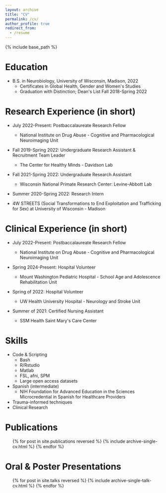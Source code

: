 ```yaml
---
layout: archive
title: "CV"
permalink: /cv/
author_profile: true
redirect_from:
  - /resume
---
```


{% include base_path %}

Education
======
* B.S. in Neurobiology, University of Wisconsin, Madison, 2022
  * Certificates in Global Health, Gender and Women's Studies
  * Graduation with Distinction; Dean's List Fall 2018-Spring 2022

Research Experience (in short)
======
* July 2022-Present: Postbaccalaureate Research Fellow
  * National Institute on Drug Abuse - Cognitive and Pharmacological Neuroimaging Unit

* Fall 2019-Spring 2022: Undergraduate Research Assistant & Recruitment Team Leader
  * The Center for Healthy Minds - Davidson Lab

* Fall 2021-Spring 2022: Undergraduate Research Assistant
  * Wisconsin National Primate Research Center: Levine-Abbott Lab

 * Summer 2020-Spring 2022: Research Intern
  * 4W STREETS (Social Transformations to End Exploitation and Trafficking for Sex) at University of Wisconsin - Madison


Clinical Experience (in short)
======
* July 2022-Present: Postbaccalaureate Research Fellow
  * National Institute on Drug Abuse - Cognitive and Pharmacological Neuroimaging Unit

* Spring 2024-Present: Hospital Volunteer
  * Mount Washington Pediatric Hospital - School Age and Adolescence Rehabilitation Unit

* Spring of 2022: Hospital Volunteer
  * UW Health University Hospital - Neurology and Stroke Unit
 
* Summer of 2021: Certified Nursing Assistant
  * SSM Health Saint Mary's Care Center 

Skills
======
* Code & Scripting
  * Bash
  * R/Rstudio
  * Matlab
  * FSL, afni, SPM
  * Large open access datasets
* Spanish (intermediate)
  * NIH Foundation for Advanced Education in the Sciences Microcredential in Spanish for Healthcare Providers
* Trauma-informed techniques
* Clinical Research

Publications
======
  <ul>{% for post in site.publications reversed %}
    {% include archive-single-cv.html %}
  {% endfor %}</ul>
  
Oral & Poster Presentations
======
  <ul>{% for post in site.talks reversed %}
    {% include archive-single-talk-cv.html  %}
  {% endfor %}</ul>
  
